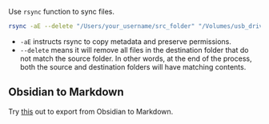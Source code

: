 Use `rsync` function to sync files. 

```bash
rsync -aE --delete "/Users/your_username/src_folder" "/Volumes/usb_drivename/dst_folder"
```

- `-aE` instructs rsync to copy metadata and preserve permissions.
- `--delete` means it will remove all files in the destination folder that do not match the source folder. In other words, at the end of the process, both the source and destination folders will have matching contents.

## Obsidian to Markdown
Try [this](https://github.com/zoni/obsidian-export) out to export from Obsidian to Markdown. 

